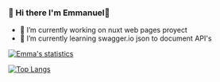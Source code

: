### :space_invader: Hi there I'm Emmanuel👋
- 🔭 I’m currently working on nuxt web pages proyect
- 🌱 I’m currently learning swagger.io json to document API's

[![Emma's statistics](https://github-readme-stats.vercel.app/api?username=EmmanuelLV)](https://github.com/anuraghazra/github-readme-stats)

[![Top Langs](https://github-readme-stats.vercel.app/api/top-langs/?username=EmmanuelLV&layout=compact)](https://github.com/anuraghazra/github-readme-stats)



<!--
**EmmanuelLV/EmmanuelLV** is a ✨ _special_ ✨ repository because its `README.md` (this file) appears on your GitHub profile.

Here are some ideas to get you started:

- 🔭 I’m currently working on ...
- 🌱 I’m currently learning ...
- 👯 I’m looking to collaborate on ...
- 🤔 I’m looking for help with ...
- 💬 Ask me about ...
- 📫 How to reach me: ...
- 😄 Pronouns: ...
- ⚡ Fun fact: ...
-->
